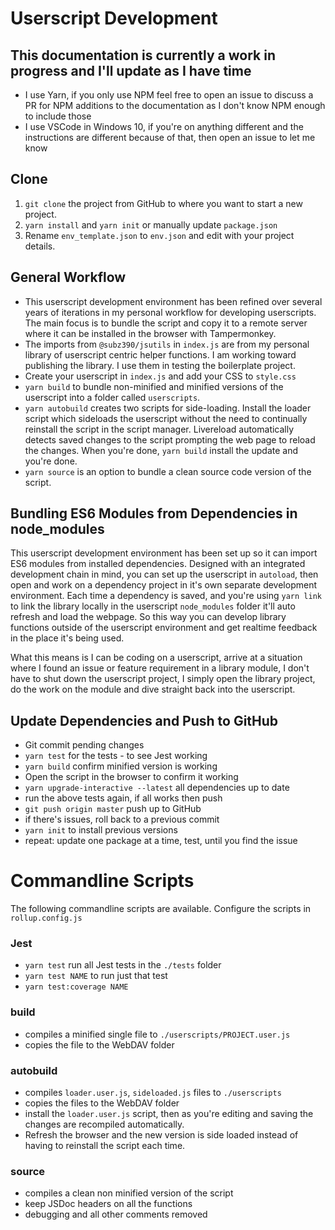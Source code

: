 # Userscript Development

## This documentation is currently a work in progress and I'll update as I have time
- I use Yarn, if you only use NPM feel free to open an issue to discuss a PR for NPM additions to the documentation as I don't know NPM enough to include those
- I use VSCode in Windows 10, if you're on anything different and the instructions are different because of that, then open an issue to let me know


## Clone
1. `git clone` the project from GitHub to where you want to start a new project.
2. `yarn install` and `yarn init` or manually update `package.json`
3. Rename `env_template.json` to `env.json` and edit with your project details.

## General Workflow
- This userscript development environment has been refined over several years of iterations in my personal workflow for developing userscripts.  The main focus is to bundle the script and copy it to a remote server where it can be installed in the browser with Tampermonkey.
- The imports from `@subz390/jsutils` in `index.js` are from my personal library of userscript centric helper functions.  I am working toward publishing the library.  I use them in testing the boilerplate project.
- Create your userscript in `index.js` and add your CSS to `style.css`
- `yarn build` to bundle non-minified and minified versions of the userscript into a folder called `userscripts`.
- `yarn autobuild` creates two scripts for side-loading.  Install the loader script which sideloads the userscript without the need to continually reinstall the script in the script manager.  Livereload automatically detects saved changes to the script prompting the web page to reload the changes.  When you're done, `yarn build` install the update and you're done.
- `yarn source` is an option to bundle a clean source code version of the script.

## Bundling ES6 Modules from Dependencies in node_modules

This userscript development environment has been set up so it can import ES6 modules from installed dependencies.  Designed with an integrated development chain in mind, you can set up the userscript in `autoload`, then open and work on a dependency project in it's own separate development environment.  Each time a dependency is saved, and you're using `yarn link` to link the library locally in the userscript `node_modules` folder it'll auto refresh and load the webpage.  So this way you can develop library functions outside of the userscript environment and get realtime feedback in the place it's being used.

What this means is I can be coding on a userscript, arrive at a situation where I found an issue or feature requirement in a library module, I don't have to shut down the userscript project, I simply open the library project, do the work on the module and dive straight back into the userscript.


## Update Dependencies and Push to GitHub

- Git commit pending changes
- `yarn test` for the tests - to see Jest working
- `yarn build` confirm minified version is working
- Open the script in the browser to confirm it working
- `yarn upgrade-interactive --latest` all dependencies up to date
- run the above tests again, if all works then push
- `git push origin master` push up to GitHub
- if there's issues, roll back to a previous commit
- `yarn init` to install previous versions
- repeat: update one package at a time, test, until you find the issue


# Commandline Scripts

The following commandline scripts are available.  Configure the scripts in `rollup.config.js`

### Jest
- `yarn test` run all Jest tests in the `./tests` folder
- `yarn test NAME` to run just that test
- `yarn test:coverage NAME` 

### build
- compiles a minified single file to `./userscripts/PROJECT.user.js`
- copies the file to the WebDAV folder

### autobuild
- compiles `loader.user.js`, `sideloaded.js` files to `./userscripts`
- copies the files to the WebDAV folder
- install the `loader.user.js` script, then as you're editing and saving the changes are recompiled automatically.
- Refresh the browser and the new version is side loaded instead of having to reinstall the script each time.

### source
- compiles a clean non minified version of the script
- keep JSDoc headers on all the functions
- debugging and all other comments removed